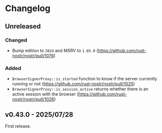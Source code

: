 # Changelog

<!-- All notable changes to this project will be documented in this file. -->

<!-- The format is based on [Keep a Changelog](https://keepachangelog.com/en/1.1.0/), -->
<!-- and this project adheres to [Semantic Versioning](https://semver.org/spec/v2.0.0.html). -->

<!-- Template

## Unreleased

### Breaking changes

### Changed

### Added

### Fixed

### Removed

### Deprecated

-->

## Unreleased

### Changed

- Bump edition to `2024` and MSRV to `1.85.0` (https://github.com/rust-nostr/nostr/pull/1076)

### Added

- `BrowserSignerProxy::is_started` function to know if the server currently running or not (https://github.com/rust-nostr/nostr/pull/1025)
- `BrowserSignerProxy::is_session_active` returns whether there is an active session with the browser (https://github.com/rust-nostr/nostr/pull/1026)

## v0.43.0 - 2025/07/28

First release.
